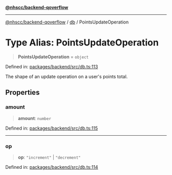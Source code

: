 [**@nhscc/backend-qoverflow**](../../README.md)

***

[@nhscc/backend-qoverflow](../../README.md) / [db](../README.md) / PointsUpdateOperation

# Type Alias: PointsUpdateOperation

> **PointsUpdateOperation** = `object`

Defined in: [packages/backend/src/db.ts:113](https://github.com/nhscc/qoverflow.api.hscc.bdpa.org/blob/427e25011f0e71265852f81f85026e1290417c2b/packages/backend/src/db.ts#L113)

The shape of an update operation on a user's points total.

## Properties

### amount

> **amount**: `number`

Defined in: [packages/backend/src/db.ts:115](https://github.com/nhscc/qoverflow.api.hscc.bdpa.org/blob/427e25011f0e71265852f81f85026e1290417c2b/packages/backend/src/db.ts#L115)

***

### op

> **op**: `"increment"` \| `"decrement"`

Defined in: [packages/backend/src/db.ts:114](https://github.com/nhscc/qoverflow.api.hscc.bdpa.org/blob/427e25011f0e71265852f81f85026e1290417c2b/packages/backend/src/db.ts#L114)
